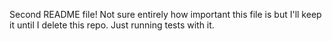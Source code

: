 Second README file! Not sure entirely how important this file is but I'll keep it until I delete 
this repo. Just running tests with it.
